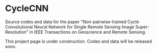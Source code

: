# CycleCNN
Source codes and data for the paper "Non-pairwise-trained Cycle Convolutional Neural Network for Single Remote Sensing Image Super-Resolution" 
in IEEE Transactions on Geoscience and Remote Sensing.

This project page is under construction. Codes and data will be released soon.
